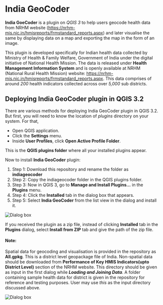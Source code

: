 # India GeoCoder
**India GoeCoder** is a plugin on _QGIS 3_ to help users geocode health data from NRHM website (https://nrhm-mis.nic.in/hmisreports/frmstandard_reports.aspx) and later visualise the same by displaying data on a map and exporting the map in the form of an image.

This plugin is developed specifically for Indian health data collected by Ministry of Health & Family Welfare, Government of India under the digital initiative of National Health Mission. The data is released under **Health Management Information System** and is openly available at NRHM (National Rural Health Mission) website: https://nrhm-mis.nic.in/hmisreports/frmstandard_reports.aspx. This data comprises of around *200* health indicators collected across over *5,000* sub districts.



## Deploying India GeoCoder plugin in QGIS 3.2
There are various methods for deploying India GeoCoder plugin in QGIS 3.2. But first, you will need to know the location of *plugins* directory on your system. For that,

* Open QGIS application.
* Click the **Settings** menu.
* Inside **User Profiles**, click **Open Active Profile Folder**.

This is the **QGIS plugins folder** where all your installed plugins appear.

Now to install **India GeoCoder** plugin:

1. Step 1: Download this repository and rename the folder as **indiageocoder**
2. Step 2: Copy the indiageocoder folder in the QGIS plugins folder.
3. Step 3: Now in QGIS 3, go to **Manage and Install Plugins…** in the **Plugins** menu.
4. Step 4: Click the **Installed** tab in the dialog box that appears.
5. Step 5: Select **India GeoCoder** from the list view in the dialog and install it.

![Dialog box](https://github.com/yashdeep01/India-GeoCoder/blob/master/Screenshots/Installed_plugins_dialog.png)
 
If you received the plugin as a zip file, instead of clicking **Installed** tab in the **Plugins** dialog, select **Install from ZIP** tab and give the path of the zip file.


#### Note:
Spatial data for geocoding and visualisation is provided in the repository as **All.gpkg**. This is a district level geopackage file of India. Non-spatial data should be downloaded from **Performance of Key HMIS Indicators(upto District Level)** section of the NRHM website. This directory should be given as input in the first dialog while ***Loading and Joining Data***. A folder containing sample health data for district is given in the repository for reference and testing purposes. User may use *this* as the input directory discussed above.

![Dialog box](https://github.com/yashdeep01/India-GeoCoder/blob/master/Screenshots/Input_directory.png)
